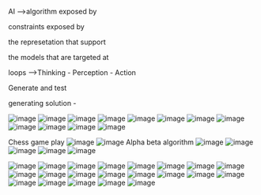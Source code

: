 AI -->algorithm exposed by

constraints exposed by

the represetation that support 

the models that are targeted at

loops -->Thinking - Perception - Action

Generate and test

generating solution -

![image](https://github.com/princit/Youtube_Cources/assets/29123911/b50f8723-2003-4d54-bc2f-9839c022a1c7)
![image](https://github.com/princit/Youtube_Cources/assets/29123911/50292496-2ac1-49fa-82c6-761b03a1fd62)
![image](https://github.com/princit/Youtube_Cources/assets/29123911/abc30c3a-47cf-4b52-bbe3-0f880cf3204d)
![image](https://github.com/princit/Youtube_Cources/assets/29123911/193f297e-005c-46b9-94d4-4392f45cc9df)
![image](https://github.com/princit/Youtube_Cources/assets/29123911/3401beb0-4fbb-4ca5-a00e-10a78057a046)
![image](https://github.com/princit/Youtube_Cources/assets/29123911/d509f652-0f6d-48f8-a0c5-ce363c8028d4)
![image](https://github.com/princit/Youtube_Cources/assets/29123911/3510477a-9650-4a7f-a789-ce224c77e111)
![image](https://github.com/princit/Youtube_Cources/assets/29123911/e39ab6d0-a93e-4aa8-898a-16af2927fde2)
![image](https://github.com/princit/Youtube_Cources/assets/29123911/b0fb2f09-b7c1-49b2-aa40-168f83274bf7)
![image](https://github.com/princit/Youtube_Cources/assets/29123911/53c2385c-7d10-438d-bf77-108380488971)
![image](https://github.com/princit/Youtube_Cources/assets/29123911/6ce082f7-77a1-465b-9553-5e822ec32361)
![image](https://github.com/princit/Youtube_Cources/assets/29123911/9c93bf96-877f-471c-a31a-a94c4604d8c8)

Chess game play
![image](https://github.com/princit/Youtube_Cources/assets/29123911/691ebdb0-2fc5-466f-9de7-82f231c640c9)
![image](https://github.com/princit/Youtube_Cources/assets/29123911/81f9a534-9119-4c03-b43a-9098ec7b7264)
Alpha beta algorithm
![image](https://github.com/princit/Youtube_Cources/assets/29123911/192add0c-c0ed-4e83-bbc6-08f01e8f9c35)
![image](https://github.com/princit/Youtube_Cources/assets/29123911/767f8ee0-f5f3-4e7a-b52d-c0cfe6554743)
![image](https://github.com/princit/Youtube_Cources/assets/29123911/c83a3d62-7429-4241-8dc7-377513a4a805)
![image](https://github.com/princit/Youtube_Cources/assets/29123911/8560361a-cc11-4cd3-b868-4a0ddd11c9fa)
![image](https://github.com/princit/Youtube_Cources/assets/29123911/29405771-acd0-48c0-b09e-58a0eacc87ec)

![image](https://github.com/princit/Youtube_Cources/assets/29123911/ed3ffa06-f8d2-4b83-abf4-66ffe03302c3)
![image](https://github.com/princit/Youtube_Cources/assets/29123911/e57b685d-bea9-43cd-a820-9f72b154f73c)
![image](https://github.com/princit/Youtube_Cources/assets/29123911/fa17847b-c7ae-4f1e-a08a-1eedcd84c815)
![image](https://github.com/princit/Youtube_Cources/assets/29123911/dd054496-7f80-412b-873c-59a9aec709d1)
![image](https://github.com/princit/Youtube_Cources/assets/29123911/5964bf8b-8d16-4e45-9f39-d4fa39d8c003)
![image](https://github.com/princit/Youtube_Cources/assets/29123911/6bef0146-0cff-4519-9327-b7791060480e)
![image](https://github.com/princit/Youtube_Cources/assets/29123911/cc193683-7081-47d8-8bf6-001e3c188bd0)
![image](https://github.com/princit/Youtube_Cources/assets/29123911/32b6b3e8-63f2-43f4-b536-f2fbe3fc0a6c)
![image](https://github.com/princit/Youtube_Cources/assets/29123911/da9035fe-7a0f-46cb-a5c7-ffc1df26a104)
![image](https://github.com/princit/Youtube_Cources/assets/29123911/fc66e62d-919b-4528-8e18-55cf7a80df85)
![image](https://github.com/princit/Youtube_Cources/assets/29123911/63bd7ad0-652f-45c2-ad73-6adf42dd1475)
![image](https://github.com/princit/Youtube_Cources/assets/29123911/80c6b26b-4310-4d9b-9779-664f25135206)
![image](https://github.com/princit/Youtube_Cources/assets/29123911/789d8154-3c5f-4a23-9ba3-bedeaa6f99ea)
![image](https://github.com/princit/Youtube_Cources/assets/29123911/ba757304-5159-4256-8262-3709a7e3d4e8)
![image](https://github.com/princit/Youtube_Cources/assets/29123911/632a9e65-c3f6-41e0-ada6-d1aaecfd6eb0)
![image](https://github.com/princit/Youtube_Cources/assets/29123911/309ddf17-138a-4998-890b-3155d2bf8869)
![image](https://github.com/princit/Youtube_Cources/assets/29123911/566d1039-95df-422d-9ec8-990fd09d84c2)
![image](https://github.com/princit/Youtube_Cources/assets/29123911/9014e48d-53ac-4a6b-a1f2-cc7359c11783)
![image](https://github.com/princit/Youtube_Cources/assets/29123911/66faa7bf-c8b8-4f3c-b122-cb3339e44aa3)
![image](https://github.com/princit/Youtube_Cources/assets/29123911/e4633cf6-1c5f-4c81-9e6c-e419af942b8a)
![image](https://github.com/princit/Youtube_Cources/assets/29123911/7b7a5c96-72df-45be-a1c2-149f9eca6bf0)









